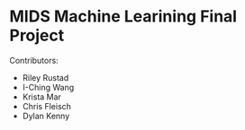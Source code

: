 # MIDS Machine Learining Final Project
Contributors:
- Riley Rustad
- I-Ching Wang
- Krista Mar
- Chris Fleisch
- Dylan Kenny
